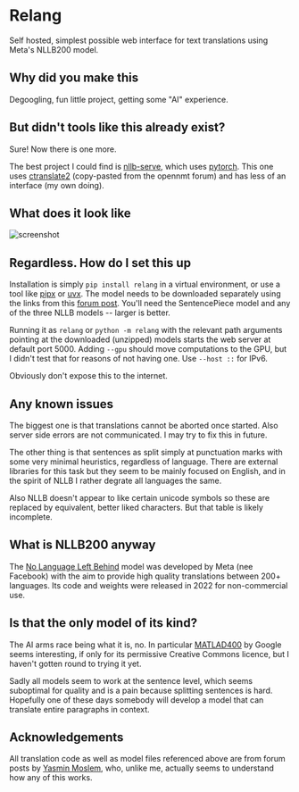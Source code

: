 # Relang

Self hosted, simplest possible web interface for text translations using Meta's
NLLB200 model.

## Why did you make this

Degoogling, fun little project, getting some "AI" experience.

## But didn't tools like this already exist?

Sure! Now there is one more.

The best project I could find is
[nllb-serve](https://pypi.org/project/nllb-serve/), which uses
[pytorch](https://pypi.org/project/torch/). This one uses
[ctranslate2](https://pypi.org/project/ctranslate2/) (copy-pasted from the
opennmt forum) and has less of an interface (my own doing).

## What does it look like

![screenshot](screenshot.png)

## Regardless. How do I set this up

Installation is simply `pip install relang` in a virtual environment, or use a
tool like [pipx](https://pypi.org/project/pipx/) or
[uvx](https://pypi.org/project/uvx/). The model needs to be downloaded
separately using the links from this [forum
post](https://forum.opennmt.net/t/nllb-200-with-ctranslate2/5090). You'll need
the SentencePiece model and any of the three NLLB models -- larger is better.

Running it as `relang` or `python -m relang` with the relevant path arguments
pointing at the downloaded (unzipped) models starts the web server at default
port 5000. Adding `--gpu` should move computations to the GPU, but I didn't
test that for reasons of not having one. Use `--host ::` for IPv6.

Obviously don't expose this to the internet.

## Any known issues

The biggest one is that translations cannot be aborted once started. Also
server side errors are not communicated. I may try to fix this in future.

The other thing is that sentences as split simply at punctuation marks with
some very minimal heuristics, regardless of language. There are external
libraries for this task but they seem to be mainly focused on English, and in
the spirit of NLLB I rather degrate all languages the same.

Also NLLB doesn't appear to like certain unicode symbols so these are replaced
by equivalent, better liked characters. But that table is likely incomplete.

## What is NLLB200 anyway

The [No Language Left
Behind](https://ai.meta.com/research/no-language-left-behind/) model was
developed by Meta (nee Facebook) with the aim to provide high quality
translations between 200+ languages. Its code and weights were released in 2022
for non-commercial use.

## Is that the only model of its kind?

The AI arms race being what it is, no. In particular
[MATLAD400](https://github.com/google-research/google-research/tree/master/madlad_400)
by Google seems interesting, if only for its permissive Creative Commons
licence, but I haven't gotten round to trying it yet.

Sadly all models seem to work at the sentence level, which seems suboptimal for
quality and is a pain because splitting sentences is hard. Hopefully one of
these days somebody will develop a model that can translate entire paragraphs
in context.

## Acknowledgements

All translation code as well as model files referenced above are from forum
posts by [Yasmin Moslem](https://github.com/ymoslem), who, unlike me, actually
seems to understand how any of this works.
